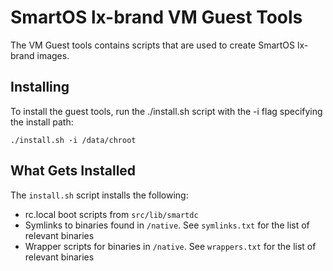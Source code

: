 # SmartOS lx-brand VM Guest Tools

The VM Guest tools contains scripts that are used to create SmartOS lx-brand images.


## Installing

To install the guest tools, run the ./install.sh script with the -i flag specifying the install path:

    ./install.sh -i /data/chroot


## What Gets Installed

The `install.sh` script installs the following:

- rc.local boot scripts from `src/lib/smartdc`
- Symlinks to binaries found in `/native`. See `symlinks.txt` for the list of relevant binaries
- Wrapper scripts for binaries in `/native`. See `wrappers.txt` for the list of relevant binaries
